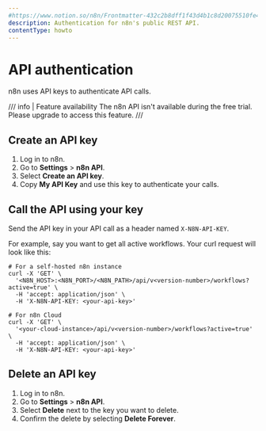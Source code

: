 ```yaml
---
#https://www.notion.so/n8n/Frontmatter-432c2b8dff1f43d4b1c8d20075510fe4
description: Authentication for n8n's public REST API.
contentType: howto
---
```


# API authentication

n8n uses API keys to authenticate API calls.

/// info | Feature availability 
The n8n API isn't available during the free trial. Please upgrade to access this feature.
///


## Create an API key

1. Log in to n8n.
2. Go to **Settings** > **n8n API**.
3. Select **Create an API key**.
4. Copy **My API Key** and use this key to authenticate your calls.


## Call the API using your key

Send the API key in your API call as a header named `X-N8N-API-KEY`. 

For example, say you want to get all active workflows. Your curl request will look like this:

```shell
# For a self-hosted n8n instance
curl -X 'GET' \
  '<N8N_HOST>:<N8N_PORT>/<N8N_PATH>/api/v<version-number>/workflows?active=true' \
  -H 'accept: application/json' \
  -H 'X-N8N-API-KEY: <your-api-key>'

# For n8n Cloud
curl -X 'GET' \
  '<your-cloud-instance>/api/v<version-number>/workflows?active=true' \
  -H 'accept: application/json' \
  -H 'X-N8N-API-KEY: <your-api-key>'
```

## Delete an API key

1. Log in to n8n.
2. Go to **Settings** > **n8n API**.
3. Select **Delete** next to the key you want to delete.
4. Confirm the delete by selecting **Delete Forever**.

